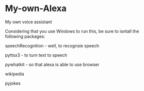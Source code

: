 # My-own-Alexa
My own voice assistant 

Considering that you use Windows to run this, be sure to isntall the following packages:

speechRecognition - well, to recognsie speech

pyttsx3 - to turn text to speech

pywhatkit - so that alexa is able to use browser

wikipedia

pyjokes
